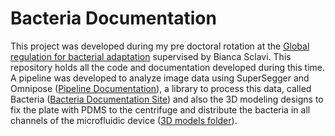 # Bacteria Documentation

This project was developed during my pre doctoral rotation at the [Global regulation for bacterial adaptation](https://sites.google.com/site/biancasclavi/) supervised by Bianca Sclavi. This repository holds all the code and documentation developed during this time. A pipeline was developed to analyze image data using SuperSegger and Omnipose ([Pipeline Documentation](https://github.com/tuliofalmeida/bacteria/tree/main/pipeline)), a library to process this data, called Bacteria ([Bacteria Documentation Site](https://bacteria.readthedocs.io/en/latest/index.html)) and also the 3D modeling designs to fix the plate with PDMS to the centrifuge and distribute the bacteria in all channels of the microfluidic device ([3D models folder](https://github.com/tuliofalmeida/bacteria/tree/main/models)).